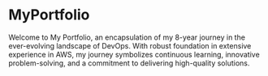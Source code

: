 # MyPortfolio
Welcome to My Portfolio, an encapsulation of my 8-year journey in the ever-evolving landscape of DevOps. With robust foundation in extensive experience in AWS, my journey symbolizes continuous learning, innovative problem-solving, and a commitment to delivering high-quality solutions.
